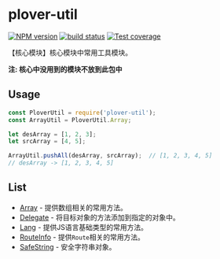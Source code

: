 # plover-util


[![NPM version][npm-image]][npm-url]
[![build status][travis-image]][travis-url]
[![Test coverage][coveralls-image]][coveralls-url]


【核心模块】核心模块中常用工具模块。

**注: 核心中没用到的模块不放到此包中**


## Usage
```js
const PloverUtil = require('plover-util');
const ArrayUtil = PloverUtil.Array;

let desArray = [1, 2, 3];
let srcArray = [4, 5];

ArrayUtil.pushAll(desArray, srcArray);  // [1, 2, 3, 4, 5]
// desArray -> [1, 2, 3, 4, 5]
```

## List
 - [Array](docs/array.md) - 提供数组相关的常用方法。
 - [Delegate](docs/delegate.md) - 将目标对象的方法添加到指定的对象中。
 - [Lang](docs/lang.md) - 提供JS语言基础类型的常用方法。
 - [RouteInfo](docs/route-info.md) - 提供`Route`相关的常用方法。
 - [SafeString](docs/safe-string.md) - 安全字符串对象。


[npm-image]: https://img.shields.io/npm/v/plover-util.svg?style=flat-square
[npm-url]: https://www.npmjs.com/package/plover-util
[travis-image]: https://img.shields.io/travis/plover-modules/plover-util/master.svg?style=flat-square
[travis-url]: https://travis-ci.org/plover-modules/plover-util
[coveralls-image]: https://img.shields.io/codecov/c/github/plover-modules/plover-util.svg?style=flat-square
[coveralls-url]: https://codecov.io/github/plover-modules/plover-util?branch=master

